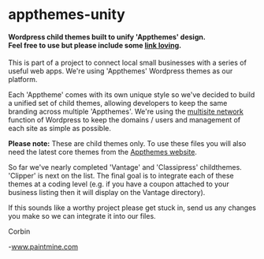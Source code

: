 appthemes-unity
===============

<h4>Wordpress child themes built to unify 'Appthemes' design.<br />Feel free to use but please include some <a href="http://paintmine.com">link loving</a>.</h4>

This is part of a project to connect local small businesses with a series of useful web apps.
We're using 'Appthemes' Wordpress themes as our platform.

Each 'Apptheme' comes with its own unique style so we've decided to build a unified set of child themes, allowing developers to keep the same branding across multiple 'Appthemes'. We're using the <a href="http://codex.wordpress.org/Create_A_Network">multisite network</a> function of Wordpress to keep the domains / users and management of each site as simple as possible.

<strong>Please note:</strong> These are child themes only. To use these files you will also need the latest core themes from the <a href="http://www.appthemes.com/">Appthemes website</a>.

So far we've nearly completed 'Vantage' and 'Classipress' childthemes. 'Clipper' is next on the list.
The final goal is to integrate each of these themes at a coding level (e.g. if you have a coupon attached to your business listing then it will display on the Vantage directory).

If this sounds like a worthy project please get stuck in, send us any changes you make so we can integrate it into our files.

Corbin

-www.paintmine.com
